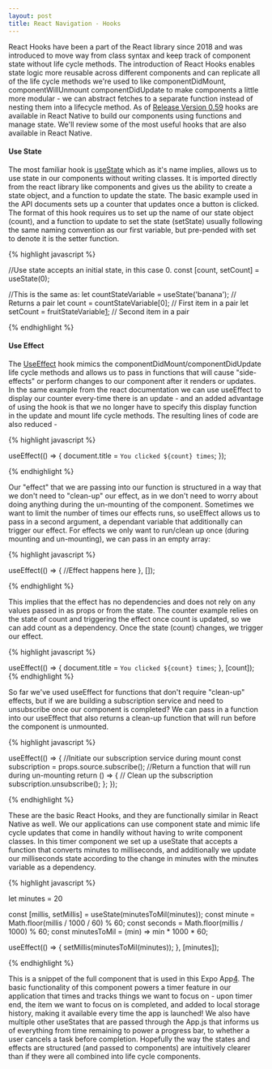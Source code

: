 ```yaml
---
layout: post
title: React Navigation - Hooks
---
```


React Hooks have been a part of the React library since 2018 and was introduced to move way from class syntax and keep track of component state without life cycle methods.  The introduction of React Hooks enables state logic more reusable across different components and can replicate all of the life cycle methods we're used to like componentDidMount, componentWillUnmount componentDidUpdate to make components a little more modular - we can abstract fetches to a separate function instead of nesting them into a lifecycle method.  As of [Release Version 0.59][1] hooks are available in React Native to build our components using functions and manage state.  We'll review some of the most useful hooks that are also available in React Native.


#### Use State
The most familiar hook is [useState][3] which as it's name implies, allows us to use state in our components without writing classes.  It is imported directly from the react library like components and gives us the ability to create a state object, and a function to update the state.  The basic example used in the API documents sets up a counter that updates once a button is clicked.  The format of this hook requires us to set up the name of our state object (count), and a function to update to set the state (setState) usually following the same naming convention as our first variable, but pre-pended with set to denote it is the setter function.

{% highlight javascript %}

//Use state accepts an initial state, in this case 0.
const [count, setCount] = useState(0);

//This is the same as:
  let countStateVariable = useState('banana'); // Returns a pair
  let count = countStateVariable[0]; // First item in a pair
  let setCount = fruitStateVariable[1]; // Second item in a pair

{% endhighlight %}


#### Use Effect
The [UseEffect][2] hook mimics the componentDidMount/componentDidUpdate life cycle methods and allows us to pass in functions that will cause "side-effects" or perform changes to our component after it renders or updates.  In the same example from the react documentation we can use useEffect to display our counter every-time there is an update - and an added advantage of using the hook is that we no longer have to specify this display function in the update and mount life cycle methods. 
The resulting lines of code are also reduced - 

{% highlight javascript %}

useEffect(() => {
    document.title = `You clicked ${count} times`;
  });

{% endhighlight %}

Our "effect" that we are passing into our function is structured in a way that we don't need to "clean-up" our effect, as in we don't need to worry about doing anything during the un-mounting of the component.  Sometimes we want to limit the number of times our effects runs, so useEffect allows us to pass in a second argument, a dependant variable that additionally can trigger our effect.  For effects we only want to run/clean up once (during mounting and un-mounting), we can pass in an empty array:

{% highlight javascript %}

useEffect(() => {
    //Effect happens here
  }, []);
 
{% endhighlight %}

This implies that the effect has no dependencies and does not rely on any values passed in as props or from the state.  The counter example relies on the state of count and triggering the effect once count is updated, so we can add count as a dependency.  Once the state (count) changes, we trigger our effect.

{% highlight javascript %}

useEffect(() => {
  document.title = `You clicked ${count} times`;
}, [count]); 
{% endhighlight %}

So far we've used useEffect for functions that don't require "clean-up" effects, but if we are building a subscription service and need to unsubscribe once our component is completed?  We can pass in a function into our useEffect that also returns a clean-up function that will run before the component is unmounted.


{% highlight javascript %}

useEffect(() => {
//Initiate our subscription service during mount
  const subscription = props.source.subscribe();
//Return a function that will run during un-mounting
  return () => {
// Clean up the subscription
    subscription.unsubscribe();
  };
});

{% endhighlight %}

These are the basic React Hooks, and they are functionally similar in React Native as well.  We our applications can use component state and mimic life cycle updates that come in handily without having to write component classes.  In this timer component we set up a useState that accepts a function that converts minutes to milliseconds, and additionally we update our milliseconds state according to the change in minutes with the minutes variable as a dependency. 

{% highlight javascript %}

let minutes = 20

const [millis, setMillis] = useState(minutesToMil(minutes));
const minute = Math.floor(millis / 1000 / 60) % 60;
const seconds = Math.floor(millis / 1000) % 60;
const minutesToMil = (min) => min * 1000 * 60;

useEffect(() => {
    setMillis(minutesToMil(minutes));
  }, [minutes]);

{% endhighlight %}

This is a snippet of the full component that is used in this Expo App[4].  The basic functionality of this component powers a timer feature in our application that times and tracks things we want to focus on - upon timer end, the item we want to focus on is completed, and added to local storage history, making it available every time the app is launched!  We also have multiple other useStates that are passed through the App.js that informs us of everything from time remaining to power a progress bar, to whether a user cancels a task before completion.  Hopefully the way the states and effects are structured (and passed to components) are intuitively clearer than if they were all combined into life cycle components. 






[1]:https://reactnative.dev/blog/2019/03/12/releasing-react-native-059
[2]:https://reactjs.org/docs/hooks-effect.html
[3]:https://reactjs.org/docs/hooks-state.html
[4]:https://snack.expo.io/@anthonym5/focustime